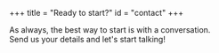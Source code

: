 +++
title = "Ready to start?"
id = "contact"
+++
<div class="panel-heading text-center">
As always, the best way to start is with a conversation. <br/>
Send us your details and let's start talking!
</div>

